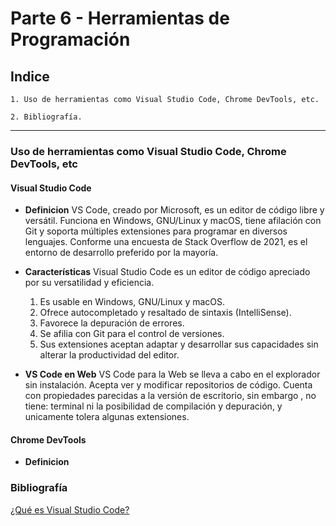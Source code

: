 # Parte 6 - Herramientas de Programación

## Indice

    1. Uso de herramientas como Visual Studio Code, Chrome DevTools, etc.

    2. Bibliografía.

---

### Uso de herramientas como Visual Studio Code, Chrome DevTools, etc

#### Visual Studio Code

* **Definicion** VS Code, creado por Microsoft, es un editor de código libre y versátil. Funciona en Windows, GNU/Linux y macOS, tiene afilación con Git y soporta múltiples extensiones para programar en diversos lenguajes. Conforme una encuesta de Stack Overflow de 2021, es el entorno de desarrollo preferido por la mayoría.

* **Características** Visual Studio Code es un editor de código apreciado por su versatilidad y eficiencia.
    1. Es usable en Windows, GNU/Linux y macOS.
    2. Ofrece autocompletado y resaltado de sintaxis (IntelliSense).
    3. Favorece la depuración de errores.
    4. Se afilia con Git para el control de versiones.
    5. Sus extensiones aceptan adaptar y desarrollar sus capacidades sin alterar la productividad del editor.

* **VS Code en Web** VS Code para la Web se lleva a cabo en el explorador sin instalación. Acepta ver y modificar repositorios de código. Cuenta con propiedades parecidas a la versión de escritorio, sin embargo , no tiene: terminal ni la posibilidad de compilación y depuración, y unicamente tolera algunas extensiones.

#### Chrome DevTools

* **Definicion**

### Bibliografía

[¿Qué es Visual Studio Code?](https://openwebinars.net/blog/que-es-visual-studio-code-y-que-ventajas-ofrece/)
